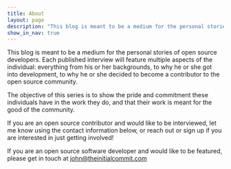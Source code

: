 ```yaml
---
title: About
layout: page
description: "This blog is meant to be a medium for the personal stories of open source developers."
show_in_nav: true
---
```


This blog is meant to be a medium for the personal stories of open source
developers. Each published interview will feature multiple aspects of the
individual: everything from his or her backgrounds, to why he or she got into
development, to why he or she decided to become a contributor to the open source
community.

The objective of this series is to show the pride and commitment these
individuals have in the work they do, and that their work is meant for the good
of the community.

If you are an open source contributor and would like to be interviewed, let me
know using the contact information below, or reach out or sign up if you are
interested in just getting involved!

If you are an open source software developer and would like to be featured,
please get in touch at
[john@theinitialcommit.com](mailto:john@theinitialcommit.com)
